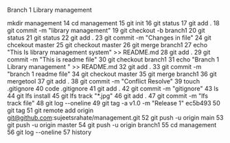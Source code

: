 Branch 1 Library management 

 mkdir management
   14  cd management
   15  git init
   16  git status
   17  git add .
   18  git commit -m "library management"
   19  git checkout -b branch1
   20  git status
   21  git status
   22  git add .
   23  git commit -m "Changes in file"
   24  git chcekout master
   25  git checkout master
   26  git merge branch1
   27  echo "This Is library management system" >> README.md
   28  git add .
   29  git commit -m "This is readme file"
   30  git checkout branch1
   31  echo "Branch 1 Library management " >> README.md
   32  git add .
   33  git commit -m "branch 1 readme file"
   34  git checkout master
   35  git merge branch1
   36  git mergetool
   37  git add .
   38  git commit -m "Conflict Resolve"
   39  touch .gitignore
   40  code .gitignore
   41  git add .
   42  git commit -m "gitignore"
   43  ls
   44  git lfs install
   45  git lfs track "*.jpg"
   46  git add .
   47  git commit -m "lfs track file"
   48  git log --oneline
   49  git tag -a v1.0 -m "Release 1" ec5b493
   50  git tag
   51  git remote add origin git@github.com:sujeetsrahate/management.git
   52  git push -u origin main
   53  git push -u origin master
   54  git push -u origin branch1
   55  cd management
   56  git log --oneline
   57  history
